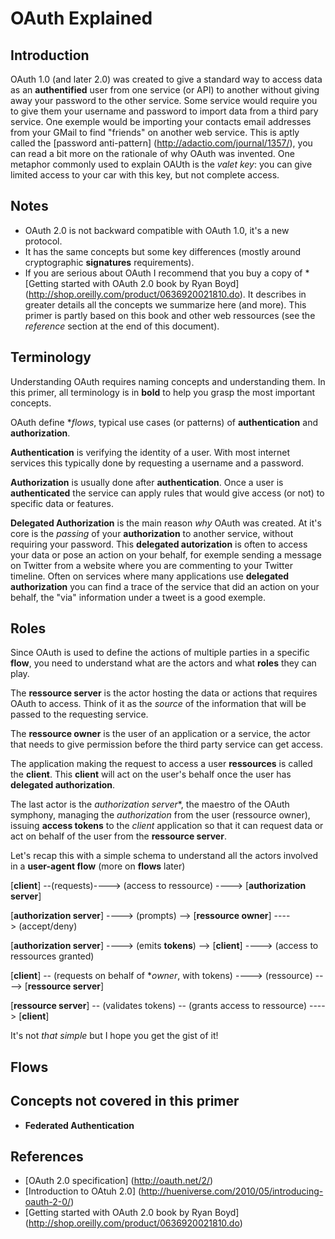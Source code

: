 # OAuth Explained

## Introduction

OAuth 1.0 (and later 2.0) was created to give a standard way to access data as an **authentified** user from one service (or API) to another without giving away your password to the other service. Some service would require you to give them your username and password to import data from a third pary service. One exemple would be importing your contacts email addresses from your GMail to find "friends" on another web service. This is aptly called the [password anti-pattern] (http://adactio.com/journal/1357/), you can read a bit more on the rationale of why OAuth was invented. One metaphor commonly used to explain OAUth is the _valet key_: you can give limited access to your car with this key, but not complete access.  

## Notes

* OAuth 2.0 is not backward compatible with OAuth 1.0, it's a new protocol.
* It has the same concepts but some key differences (mostly around cryptographic **signatures** requirements).
* If you are serious about OAuth I recommend that you buy a copy of * [Getting started with OAuth 2.0 book by Ryan Boyd] (http://shop.oreilly.com/product/0636920021810.do). It describes in greater details all the concepts we summarize here (and more). This primer is partly based on this book and other web ressources (see the _reference_ section at the end of this document).

## Terminology

Understanding OAuth requires naming concepts and understanding them. In this primer, all terminology is in **bold** to help you grasp the most important concepts.

OAuth define **flows*, typical use cases (or patterns) of **authentication** and **authorization**.

**Authentication** is verifying the identity of a user. With most internet services this typically done by requesting a username and a password.

**Authorization** is usually done after **authentication**. Once a user is **authenticated** the service can apply rules that would give access (or not) to specific data or features.

**Delegated Authorization** is the main reason _why_ OAuth was created. At it's core is the _passing_ of your **authorization** to another service, without requiring your password. This **delegated autorization** is often to access your data or pose an action on your behalf, for exemple sending a message on Twitter from a website where you are commenting to your Twitter timeline. Often on services where many applications use **delegated authorization** you can find a trace of the service that did an action on your behalf, the "via" information under a tweet is a good exemple.

## Roles

Since OAuth is used to define the actions of multiple parties in a specific **flow**, you need to understand what are the actors and what **roles** they can play.

The **ressource server** is the actor hosting the data or actions that requires OAuth to access. Think of it as the _source_ of the information that will be passed to the requesting service.

The **ressource owner** is the user of an application or a service, the actor that needs to give permission before the third party service can get access.

The application making the request to access a user **ressources** is called the **client**. This **client** will act on the user's behalf once the user has **delegated authorization**.

The last actor is the *authorization server**, the maestro of the OAuth symphony, managing the *authorization* from the user (ressource owner), issuing **access tokens** to the *client* application so that it can request data or act on behalf of the user from the **ressource server**.

Let's recap this with a simple schema to understand all the actors involved in a **user-agent flow** (more on **flows** later)


[**client**] --(requests)----> (access to ressource) ----> [**authorization server**]

[**authorization server**] ----> (prompts) --> [**ressource owner**] ----> (accept/deny)

[**authorization server**] ----> (emits **tokens**) --> [**client**] ----> (access to ressources granted)

[**client**] -- (requests on behalf of **owner*, with tokens) ----> (ressource) ----> [**ressource server**]

[**ressource server**] -- (validates tokens) -- (grants access to ressource) ----> [**client**]

It's not _that simple_ but I hope you get the gist of it!


## Flows

## Concepts not covered in this primer

* **Federated Authentication**


## References

* [OAuth 2.0 specification] (http://oauth.net/2/)
* [Introduction to OAtuh 2.0] (http://hueniverse.com/2010/05/introducing-oauth-2-0/)
* [Getting started with OAuth 2.0 book by Ryan Boyd] (http://shop.oreilly.com/product/0636920021810.do)